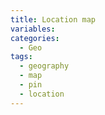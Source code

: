 ```yaml
---
title: Location map
variables:
categories:
  - Geo
tags:
  - geography
  - map
  - pin
  - location
---
```

